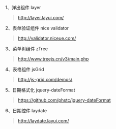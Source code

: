 

1、弹出组件 layer

> http://layer.layui.com/


2、表单验证组件 nice validator

> http://validator.niceue.com/


3、菜单树组件 zTree

> http://www.treejs.cn/v3/main.php


4、表格组件 jsGrid

> http://js-grid.com/demos/


5、日期格式化 jquery-dateFormat

> https://github.com/phstc/jquery-dateFormat


6、日期控件 laydate

> http://laydate.layui.com/




